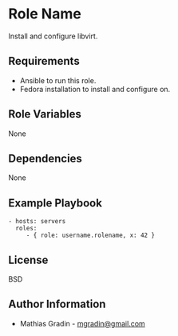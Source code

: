 Role Name
=========

Install and configure libvirt.

Requirements
------------

* Ansible to run this role.
* Fedora installation to install and configure on.

Role Variables
--------------

None

Dependencies
------------

None

Example Playbook
----------------


    - hosts: servers
      roles:
         - { role: username.rolename, x: 42 }

License
-------

BSD

Author Information
------------------
* Mathias Gradin - mgradin@gmail.com
